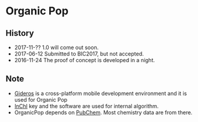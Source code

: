 # Organic Pop

## History
 - 2017-11-?? 1.0 will come out soon.
 - 2017-06-12 Submitted to BIC2017, but not accepted.
 - 2016-11-24 The proof of concept is developed in a night.

## Note
 - [Gideros](https://github.com/gideros/gideros) is a cross-platform mobile development environment and it is used for Organic Pop
 - [InChI](http://www.inchi-trust.org/) key and the software are used for internal algorithm.
 - OrganicPop depends on [PubChem](https://pubchem.ncbi.nlm.nih.gov/). Most chemistry data are from there.
